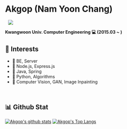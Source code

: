 # Akgop (Nam Yoon Chang)

<a href="https://akgop.github.io/">
    <img 
        src="http://img.shields.io/badge/-Github%20Blog-181717?style=flat&logo=github&link=https://akgop.github.io/"
        style="height : auto; margin-left : 10px; margin-right : 10px;"/>
</a>

**Kwangwoon Univ. Computer Engineering :computer: (2015.03 ~ )**

## 🤔 Interests
- :page_with_curl: BE, Server
- :page_with_curl: Node.js, Express.js
- :page_with_curl: Java, Spring
- :page_with_curl: Python, Algorithms
- :page_with_curl: Computer Vision, GAN, Image Inpainting
<br>

## :bar_chart: Github Stat
[![Akgop's github stats](https://github-readme-stats.vercel.app/api?username=Akgop&show_icons=true&count_private=true&theme=gruvbox)](https://github.com/anuraghazra/github-readme-stats)
[![Akgop's Top Langs](https://github-readme-stats.vercel.app/api/top-langs/?username=Akgop&exclude_repo=Akgop.github.io,Needs-web&layout=compact&theme=gruvbox&langs_count=8&hide=Makefile)](https://github.com/anuraghazra/github-readme-stats)


<!--
**Akgop/Akgop** is a ✨ _special_ ✨ repository because its `README.md` (this file) appears on your GitHub profile.

Here are some ideas to get you started:

- 🔭 I’m currently working on ...
- 🌱 I’m currently learning ...
- 👯 I’m looking to collaborate on ...
- 🤔 I’m looking for help with ...
- 💬 Ask me about ...
- 📫 How to reach me: ...
- 😄 Pronouns: ...
- ⚡ Fun fact: ...
-->

